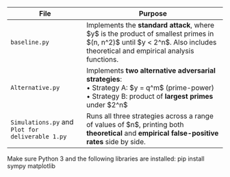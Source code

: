 | File                  | Purpose                                                                                                                                                                          |
| --------------------- | -------------------------------------------------------------------------------------------------------------------------------------------------------------------------------- |
| `baseline.py`         | Implements the **standard attack**, where \$y\$ is the product of smallest primes in \$(n, n^2)\$ until \$y < 2^n\$. Also includes theoretical and empirical analysis functions. |
| `Alternative.py`      | Implements **two alternative adversarial strategies**:<br>• Strategy A: \$y = q^m\$ (prime-power)<br>• Strategy B: product of **largest primes** under \$2^n\$                   |
| `Simulations.py` and `Plot for deliverable 1.py` | Runs all three strategies across a range of values of \$n\$, printing both **theoretical** and **empirical false-positive rates** side by side.                                  |


Make sure Python 3 and the following libraries are installed:
pip install sympy matplotlib

